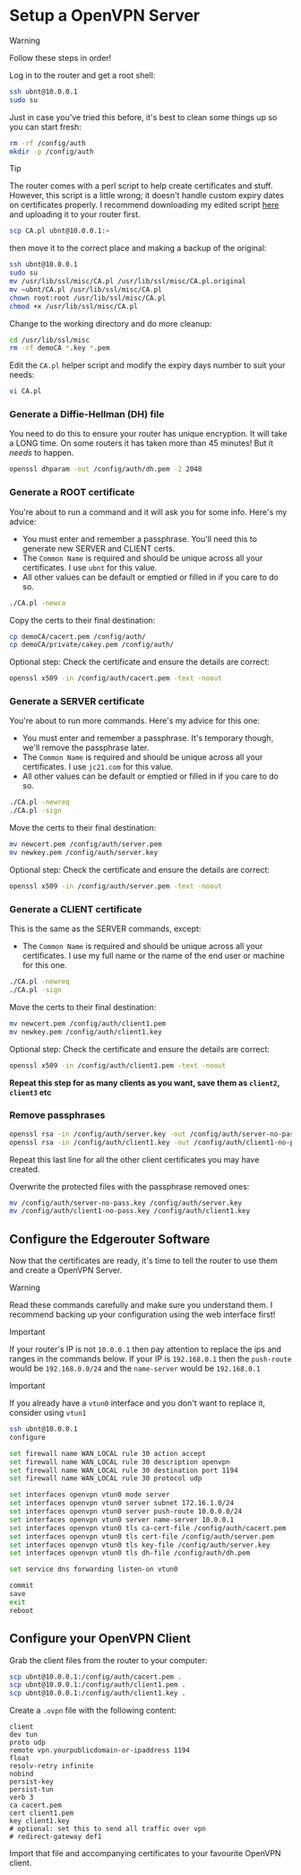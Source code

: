 # Setup a OpenVPN Server

> [!WARNING]
> Follow these steps in order!

Log in to the router and get a root shell:

```bash
ssh ubnt@10.0.0.1
sudo su
```

Just in case you've tried this before, it's best
to clean some things up so you can start fresh:

```bash
rm -rf /config/auth
mkdir -p /config/auth
```

> [!TIP]
> The router comes with a perl script to help create certificates and stuff.
> However, this script is a little wrong; it doesn't handle custom expiry
> dates on certificates properly. I recommend downloading my edited script
> [here](src/CA.pl) and uploading it to your router first.
> ```bash
> scp CA.pl ubnt@10.0.0.1:~
> ```
> then move it to the correct place and making a backup of the original:
> ```bash
> ssh ubnt@10.0.0.1
> sudo su
> mv /usr/lib/ssl/misc/CA.pl /usr/lib/ssl/misc/CA.pl.original
> mv ~ubnt/CA.pl /usr/lib/ssl/misc/CA.pl
> chown root:root /usr/lib/ssl/misc/CA.pl
> chmod +x /usr/lib/ssl/misc/CA.pl
> ```

Change to the working directory and do more cleanup:

```bash
cd /usr/lib/ssl/misc
rm -rf demoCA *.key *.pem
```

Edit the `CA.pl` helper script and modify the expiry days number to suit
your needs:

```bash
vi CA.pl
```


### Generate a Diffie-Hellman (DH) file

You need to do this to ensure your router has unique encryption. It will take a LONG time.
On some routers it has taken more than 45 minutes! But it _needs_ to happen.

```bash
openssl dhparam -out /config/auth/dh.pem -2 2048
```


### Generate a ROOT certificate

You're about to run a command and it will ask you for some info. Here's my advice:

- You must enter and remember a passphrase. You'll need this to generate new SERVER and CLIENT certs.
- The `Common Name` is required and should be unique across all your certificates. I use `ubnt` for this value.
- All other values can be default or emptied or filled in if you care to do so.

```bash
./CA.pl -newca
```

Copy the certs to their final destination:

```bash
cp demoCA/cacert.pem /config/auth/
cp demoCA/private/cakey.pem /config/auth/
```

Optional step: Check the certificate and ensure the details are correct:

```bash
openssl x509 -in /config/auth/cacert.pem -text -noout
```


### Generate a SERVER certificate

You're about to run more commands. Here's my advice for this one:

- You must enter and remember a passphrase. It's temporary though, we'll remove the passphrase later.
- The `Common Name` is required and should be unique across all your certificates. I use `jc21.com` for this value.
- All other values can be default or emptied or filled in if you care to do so.

```bash
./CA.pl -newreq
./CA.pl -sign
```

Move the certs to their final destination:

```bash
mv newcert.pem /config/auth/server.pem
mv newkey.pem /config/auth/server.key
```

Optional step: Check the certificate and ensure the details are correct:

```bash
openssl x509 -in /config/auth/server.pem -text -noout
```


### Generate a CLIENT certificate

This is the same as the SERVER commands, except:
- The `Common Name` is required and should be unique across all your certificates. I use my full name
  or the name of the end user or machine for this one.

```bash
./CA.pl -newreq
./CA.pl -sign
```

Move the certs to their final destination:

```bash
mv newcert.pem /config/auth/client1.pem
mv newkey.pem /config/auth/client1.key
```

Optional step: Check the certificate and ensure the details are correct:

```bash
openssl x509 -in /config/auth/client1.pem -text -noout
```

**Repeat this step for as many clients as you want, save them as `client2`, `client3` etc**


### Remove passphrases

```bash
openssl rsa -in /config/auth/server.key -out /config/auth/server-no-pass.key
openssl rsa -in /config/auth/client1.key -out /config/auth/client1-no-pass.key
```

Repeat this last line for all the other client certificates you may have created.

Overwrite the protected files with the passphrase removed ones:

```bash
mv /config/auth/server-no-pass.key /config/auth/server.key
mv /config/auth/client1-no-pass.key /config/auth/client1.key
```

## Configure the Edgerouter Software

Now that the certificates are ready, it's time to tell the router to use them
and create a OpenVPN Server.

> [!WARNING]
> Read these commands carefully and make sure you understand them. I recommend
> backing up your configuration using the web interface first!

> [!IMPORTANT]
> If your router's IP is not `10.0.0.1` then pay attention to replace the ips
> and ranges in the commands below. If your IP is `192.168.0.1` then the
> `push-route` would be `192.168.0.0/24` and the `name-server` would be
> `192.168.0.1`

> [!IMPORTANT]
> If you already have a `vtun0` interface and you don't want to replace it,
> consider using `vtun1`

```bash
ssh ubnt@10.0.0.1
configure

set firewall name WAN_LOCAL rule 30 action accept
set firewall name WAN_LOCAL rule 30 description openvpn
set firewall name WAN_LOCAL rule 30 destination port 1194
set firewall name WAN_LOCAL rule 30 protocol udp

set interfaces openvpn vtun0 mode server
set interfaces openvpn vtun0 server subnet 172.16.1.0/24
set interfaces openvpn vtun0 server push-route 10.0.0.0/24
set interfaces openvpn vtun0 server name-server 10.0.0.1
set interfaces openvpn vtun0 tls ca-cert-file /config/auth/cacert.pem
set interfaces openvpn vtun0 tls cert-file /config/auth/server.pem
set interfaces openvpn vtun0 tls key-file /config/auth/server.key
set interfaces openvpn vtun0 tls dh-file /config/auth/dh.pem

set service dns forwarding listen-on vtun0

commit
save
exit
reboot
```

## Configure your OpenVPN Client

Grab the client files from the router to your computer:

```bash
scp ubnt@10.0.0.1:/config/auth/cacert.pem .
scp ubnt@10.0.0.1:/config/auth/client1.pem .
scp ubnt@10.0.0.1:/config/auth/client1.key .
```

Create a `.ovpn` file with the following content:

```
client
dev tun
proto udp
remote vpn.yourpublicdomain-or-ipaddress 1194
float
resolv-retry infinite
nobind
persist-key
persist-tun
verb 3
ca cacert.pem
cert client1.pem
key client1.key
# optional: set this to send all traffic over vpn
# redirect-gateway def1
```

Import that file and accompanying certificates to your favourite OpenVPN client.
